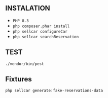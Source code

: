 ## INSTALATION
- `PHP 8.3`
- `php composer.phar install`
- `php sellcar configureCar`
- `php sellcar searchReservation`



## TEST
`./vendor/bin/pest`

## Fixtures
`php sellcar generate:fake-reservations-data`



